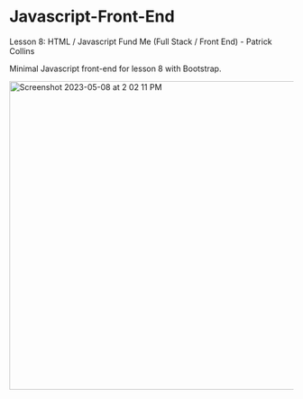 # Javascript-Front-End
Lesson 8: HTML / Javascript Fund Me (Full Stack / Front End) - Patrick Collins

Minimal Javascript front-end for lesson 8 with Bootstrap.

<img width="548" alt="Screenshot 2023-05-08 at 2 02 11 PM" src="https://user-images.githubusercontent.com/105305546/236899419-7f306c6d-b008-49ac-bf09-0421506639a8.png">
